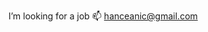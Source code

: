 I’m looking for a job 
📫  hanceanic@gmail.com

<!--- - 👋 Hi, I’m @hanceanic
- 👀 I’m interested in ...
- 🌱 I’m currently learning ...
- 💞️ I’m looking to collaborate on ...
- 📫 How to reach me ...--->

<!---
hanceanic/hanceanic is a ✨ special ✨ repository because its `README.md` (this file) appears on your GitHub profile.
You can click the Preview link to take a look at your changes.
--->
